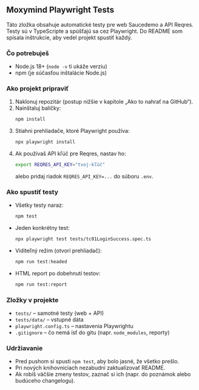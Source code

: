 ## Moxymind Playwright Tests

Táto zložka obsahuje automatické testy pre web Saucedemo a API Reqres. Testy sú v TypeScripte a spúšťajú sa cez Playwright.
Do README som spísala inštrukcie, aby vedel projekt spustiť každý.

### Čo potrebuješ
- Node.js 18+ (`node -v` ti ukáže verziu)
- npm (je súčasťou inštalácie Node.js)

### Ako projekt pripraviť
1. Naklonuj repozitár (postup nižšie v kapitole „Ako to nahrať na GitHub“).
2. Nainštaluj balíčky:
   ```bash
   npm install
   ```
3. Stiahni prehliadače, ktoré Playwright používa:
   ```bash
   npx playwright install
   ```
4. Ak používaš API kľúč pre Reqres, nastav ho:
   ```bash
   export REQRES_API_KEY="tvoj-kľúč"
   ```
   alebo pridaj riadok `REQRES_API_KEY=...` do súboru `.env`.

### Ako spustiť testy
- Všetky testy naraz:
  ```bash
  npm test
  ```
- Jeden konkrétny test:
  ```bash
  npx playwright test tests/tc01LoginSuccess.spec.ts
  ```
- Viditeľný režim (otvorí prehliadač):
  ```bash
  npm run test:headed
  ```
- HTML report po dobehnutí testov:
  ```bash
  npm run test:report
  ```

### Zložky v projekte
- `tests/` – samotné testy (web + API)
- `tests/data/` – vstupné dáta
- `playwright.config.ts` – nastavenia Playwrightu
- `.gitignore` – čo nemá ísť do gitu (napr. `node_modules`, reporty)
   
### Udržiavanie
- Pred pushom si spusti `npm test`, aby bolo jasné, že všetko prešlo.
- Pri nových knihovniciach nezabudni zaktualizovať README.
- Ak robíš väčšie zmeny testov, zaznač si ich (napr. do poznámok alebo budúceho changelogu).

